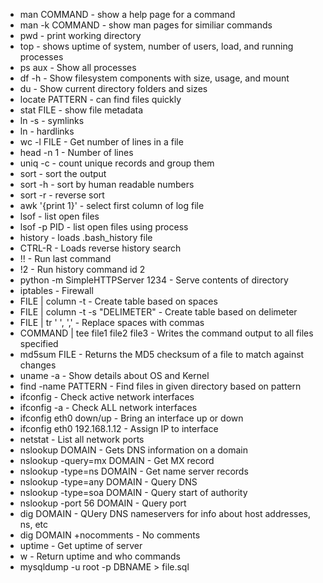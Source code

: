 * man COMMAND - show a help page for a command
* man -k COMMAND - show man pages for similiar commands
* pwd - print working directory
* top - shows uptime of system, number of users, load, and running processes
* ps aux - Show all processes
* df -h - Show filesystem components with size, usage, and mount
* du - Show current directory folders and sizes
* locate PATTERN - can find files quickly
* stat FILE - show file metadata
* ln -s - symlinks
* ln - hardlinks
* wc -l FILE - Get number of lines in a file
* head -n 1 - Number of lines
* uniq -c - count unique records and group them
* sort - sort the output
* sort -h - sort by human readable numbers
* sort -r - reverse sort
* awk '{print 1}' - select first column of log file
* lsof - list open files
* lsof -p PID - list open files using process
* history - loads .bash_history file
* CTRL-R - Loads reverse history search
* !! - Run last command
* !2 - Run history command id 2
* python -m SimpleHTTPServer 1234 - Serve contents of directory
* iptables - Firewall
* FILE | column -t - Create table based on spaces
* FILE | column -t -s "DELIMETER" - Create table based on delimeter
* FILE | tr ' ', ',' - Replace spaces with commas
* COMMAND | tee file1 file2 file3 - Writes the command output to all files specified
* md5sum FILE - Returns the MD5 checksum of a file to match against changes
* uname -a - Show details about OS and Kernel
* find -name PATTERN - Find files in given directory based on pattern
* ifconfig - Check active network interfaces
* ifconfig -a - Check ALL network interfaces
* ifconfig eth0 down/up - Bring an interface up or down
* ifconfig eth0 192.168.1.12 - Assign IP to interface
* netstat - List all network ports
* nslookup DOMAIN - Gets DNS information on a domain
* nslookup -query=mx DOMAIN - Get MX record
* nslookup -type=ns DOMAIN - Get name server records
* nslookup -type=any DOMAIN - Query DNS
* nslookup -type=soa DOMAIN - Query start of authority
* nslookup -port 56 DOMAIN - Query port
* dig DOMAIN - QUery DNS nameservers for info about host addresses, ns, etc
* dig DOMAIN +nocomments - No comments
* uptime - Get uptime of server
* w - Return uptime and who commands
* mysqldump -u root -p DBNAME > file.sql

